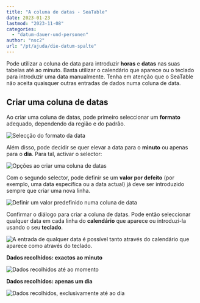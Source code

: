 ```yaml
---
title: "A coluna de datas - SeaTable"
date: 2023-01-23
lastmod: "2023-11-08"
categories: 
  - "datum-dauer-und-personen"
author: "nsc2"
url: "/pt/ajuda/die-datum-spalte"
---
```


Pode utilizar a coluna de data para introduzir **horas** e **datas** nas suas tabelas até ao minuto. Basta utilizar o calendário que aparece ou o teclado para introduzir uma data manualmente. Tenha em atenção que o SeaTable não aceita quaisquer outras entradas de dados numa coluna de data.

## Criar uma coluna de datas

Ao criar uma coluna de datas, pode primeiro seleccionar um **formato** adequado, dependendo da região e do padrão.

![Selecção do formato da data ](https://seatable.io/wp-content/uploads/2023/01/Auswahl-des-Datumsformats.png)

Além disso, pode decidir se quer elevar a data para o **minuto** ou apenas para o **dia**. Para tal, activar o selector:

![Opções ao criar uma coluna de datas](https://seatable.io/wp-content/uploads/2023/01/Optionen-beim-Anlegen-der-Datums-Spalte.png)

Com o segundo selector, pode definir se um **valor por defeito** (por exemplo, uma data específica ou a data actual) já deve ser introduzido sempre que criar uma nova linha.

![Definir um valor predefinido numa coluna de data](https://seatable.io/wp-content/uploads/2023/01/Set-a-default-value-in-a-date-column.png)

Confirmar o diálogo para criar a coluna de datas. Pode então seleccionar qualquer data em cada linha do **calendário** que aparece ou introduzi-la usando o seu **teclado**.

![A entrada de qualquer data é possível tanto através do calendário que aparece como através do teclado.](https://seatable.io/wp-content/uploads/2023/01/date-column.png)

**Dados recolhidos: exactos ao minuto**

![Dados recolhidos até ao momento](https://seatable.io/wp-content/uploads/2023/01/Erhobene-Daten-auf-die-Minute-genau.png)

**Dados recolhidos: apenas um dia**

![Dados recolhidos, exclusivamente até ao dia](https://seatable.io/wp-content/uploads/2023/01/Erhobene-Daten-Tag.png)

